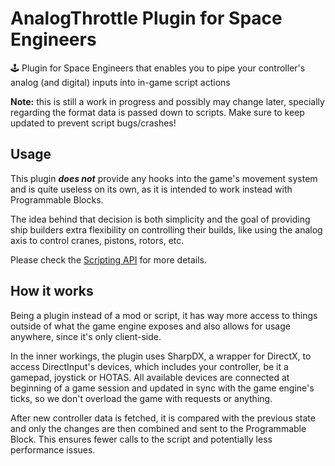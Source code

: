 # AnalogThrottle Plugin for Space Engineers
🕹️ Plugin for Space Engineers that enables you to pipe your controller's analog (and digital) inputs into in-game script actions

**Note:** this is still a work in progress and possibly may change later, specially regarding the format data is passed down to scripts. Make sure to keep updated to prevent script bugs/crashes!

## Usage

This plugin ***does not*** provide any hooks into the game's movement system and is quite useless on its own, as it is intended to work instead with Programmable Blocks.

The idea behind that decision is both simplicity and the goal of providing ship builders extra flexibility on controlling their builds, like using the analog axis to control cranes, pistons, rotors, etc.

Please check the [Scripting API](https://github.com/wolfe-labs/SE-AnalogThrottleAPIn) for more details.

## How it works

Being a plugin instead of a mod or script, it has way more access to things outside of what the game engine exposes and also allows for usage anywhere, since it's only client-side.

In the inner workings, the plugin uses SharpDX, a wrapper for DirectX, to access DirectInput's devices, which includes your controller, be it a gamepad, joystick or HOTAS. All available devices are connected at beginning of a game session and updated in sync with the game engine's ticks, so we don't overload the game with requests or anything.

After new controller data is fetched, it is compared with the previous state and only the changes are then combined and sent to the Programmable Block. This ensures fewer calls to the script and potentially less performance issues.